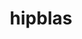 ---
title: "hipblas"
layout: cache
categories: [package, develop]
meta: {"compilers": ["gcc@11.4.0", "gcc@13.2.0"], "num_specs": 30, "num_specs_by_stack": {"e4s": 22, "ml-linux-x86_64-rocm": 8, "root": 30}, "oss": ["ubuntu22.04", "ubuntu24.04"], "platforms": ["linux"], "stacks": ["e4s", "ml-linux-x86_64-rocm", "root"], "targets": ["x86_64_v3"], "versions": ["6.3.3", "6.4.3", "7.0.0"]}
spec_details: [{"compiler": "gcc@11.4.0", "hash": "373edurwrinktqddp43tw6vkcswh4idf", "os": "ubuntu22.04", "platform": "linux", "size": "-", "stacks": ["e4s", "root"], "target": "x86_64_v3", "variants": ["amdgpu_target:=auto", "~asan", "build_system=cmake", "build_type=Release", "~cuda", "generator=make", "~ipo", "patches:=8d71578,b05b34b", "+rocm"], "versions": ["6.4.3"]}, {"compiler": "gcc@11.4.0", "hash": "3gsh4t2ippybbnxjyvukmqoihab2rakb", "os": "ubuntu22.04", "platform": "linux", "size": "-", "stacks": ["e4s", "root"], "target": "x86_64_v3", "variants": ["amdgpu_target:=auto", "~asan", "build_system=cmake", "build_type=Release", "~cuda", "generator=make", "~ipo", "patches:=8d71578,b05b34b", "+rocm"], "versions": ["6.4.3"]}, {"compiler": "gcc@11.4.0", "hash": "3h73nacqxhxqjknax7c3vxhndjxcd7yl", "os": "ubuntu22.04", "platform": "linux", "size": "-", "stacks": ["e4s", "root"], "target": "x86_64_v3", "variants": ["amdgpu_target:=auto", "~asan", "build_system=cmake", "build_type=Release", "~cuda", "generator=make", "~ipo", "+rocm"], "versions": ["7.0.0"]}, {"compiler": "gcc@11.4.0", "hash": "3xfspbfyzog7kqjl5doh5b4l7bcftwmv", "os": "ubuntu22.04", "platform": "linux", "size": "-", "stacks": ["e4s", "root"], "target": "x86_64_v3", "variants": ["amdgpu_target:=auto", "~asan", "build_system=cmake", "build_type=Release", "~cuda", "generator=make", "~ipo", "patches:=8d71578,b05b34b", "+rocm"], "versions": ["6.4.3"]}, {"compiler": "gcc@11.4.0", "hash": "43bdtxaqtyhnpxxjuzmmae5owscqum6y", "os": "ubuntu22.04", "platform": "linux", "size": "-", "stacks": ["e4s", "root"], "target": "x86_64_v3", "variants": ["amdgpu_target:=auto", "~asan", "build_system=cmake", "build_type=Release", "~cuda", "generator=make", "~ipo", "patches:=8d71578,b05b34b", "+rocm"], "versions": ["6.4.3"]}, {"compiler": "gcc@13.2.0", "hash": "4w6oye6yhvd5mypznoqktk242yrewd4a", "os": "ubuntu24.04", "platform": "linux", "size": "-", "stacks": ["ml-linux-x86_64-rocm", "root"], "target": "x86_64_v3", "variants": ["amdgpu_target:=gfx90a", "~asan", "build_system=cmake", "build_type=Release", "~cuda", "generator=make", "~ipo", "patches:=8d71578,b05b34b", "+rocm"], "versions": ["6.3.3"]}, {"compiler": "gcc@11.4.0", "hash": "5wifysfmet5sdxw3kczb6bw7fd7b5x6l", "os": "ubuntu22.04", "platform": "linux", "size": "-", "stacks": ["e4s", "root"], "target": "x86_64_v3", "variants": ["amdgpu_target:=auto", "~asan", "build_system=cmake", "build_type=Release", "~cuda", "generator=make", "~ipo", "patches:=8d71578,b05b34b", "+rocm"], "versions": ["6.4.3"]}, {"compiler": "gcc@13.2.0", "hash": "72djsbagm35ce2vhwvh6nfetmsnl4dgg", "os": "ubuntu24.04", "platform": "linux", "size": "-", "stacks": ["ml-linux-x86_64-rocm", "root"], "target": "x86_64_v3", "variants": ["amdgpu_target:=gfx90a", "~asan", "build_system=cmake", "build_type=Release", "~cuda", "generator=make", "~ipo", "patches:=8d71578,b05b34b", "+rocm"], "versions": ["6.4.3"]}, {"compiler": "gcc@11.4.0", "hash": "e27qpamtkvnyjejgo5huwvtdugp6mwml", "os": "ubuntu22.04", "platform": "linux", "size": "-", "stacks": ["e4s", "root"], "target": "x86_64_v3", "variants": ["amdgpu_target:=auto", "~asan", "build_system=cmake", "build_type=Release", "~cuda", "generator=make", "~ipo", "patches:=8d71578,b05b34b", "+rocm"], "versions": ["6.4.3"]}, {"compiler": "gcc@13.2.0", "hash": "gdk2nbi3f53fyraxa4kbnj5ofcpx4gbc", "os": "ubuntu24.04", "platform": "linux", "size": "-", "stacks": ["ml-linux-x86_64-rocm", "root"], "target": "x86_64_v3", "variants": ["amdgpu_target:=gfx90a", "~asan", "build_system=cmake", "build_type=Release", "~cuda", "generator=make", "~ipo", "patches:=8d71578,b05b34b", "+rocm"], "versions": ["6.4.3"]}, {"compiler": "gcc@11.4.0", "hash": "ikezxfuq3nvt27yonoqazx3uxudvds2l", "os": "ubuntu22.04", "platform": "linux", "size": "-", "stacks": ["e4s", "root"], "target": "x86_64_v3", "variants": ["amdgpu_target:=auto", "~asan", "build_system=cmake", "build_type=Release", "~cuda", "generator=make", "~ipo", "patches:=8d71578,b05b34b", "+rocm"], "versions": ["6.4.3"]}, {"compiler": "gcc@13.2.0", "hash": "j4qmx4pqdee5d6m5ukqpy35hph5jy7zz", "os": "ubuntu24.04", "platform": "linux", "size": "-", "stacks": ["ml-linux-x86_64-rocm", "root"], "target": "x86_64_v3", "variants": ["amdgpu_target:=gfx90a", "~asan", "build_system=cmake", "build_type=Release", "~cuda", "generator=make", "~ipo", "patches:=8d71578,b05b34b", "+rocm"], "versions": ["6.4.3"]}, {"compiler": "gcc@11.4.0", "hash": "jkxb3ubar5kt6jl37kwsmkp5guv2ta4l", "os": "ubuntu22.04", "platform": "linux", "size": "-", "stacks": ["e4s", "root"], "target": "x86_64_v3", "variants": ["amdgpu_target:=auto", "~asan", "build_system=cmake", "build_type=Release", "~cuda", "generator=make", "~ipo", "patches:=8d71578,b05b34b", "+rocm"], "versions": ["6.4.3"]}, {"compiler": "gcc@13.2.0", "hash": "mevvx7txn5pgybz7q7fkgz3wt7zetwlh", "os": "ubuntu24.04", "platform": "linux", "size": "-", "stacks": ["ml-linux-x86_64-rocm", "root"], "target": "x86_64_v3", "variants": ["amdgpu_target:=gfx90a", "~asan", "build_system=cmake", "build_type=Release", "~cuda", "generator=make", "~ipo", "patches:=8d71578,b05b34b", "+rocm"], "versions": ["6.4.3"]}, {"compiler": "gcc@11.4.0", "hash": "mmvnk7htzbuqmfmyuaggdatvwvhgupkd", "os": "ubuntu22.04", "platform": "linux", "size": "-", "stacks": ["e4s", "root"], "target": "x86_64_v3", "variants": ["amdgpu_target:=auto", "~asan", "build_system=cmake", "build_type=Release", "~cuda", "generator=make", "~ipo", "+rocm"], "versions": ["7.0.0"]}, {"compiler": "gcc@11.4.0", "hash": "o7mcte4z54ywikbffbk3hxlkhpsg6g2k", "os": "ubuntu22.04", "platform": "linux", "size": "-", "stacks": ["e4s", "root"], "target": "x86_64_v3", "variants": ["amdgpu_target:=auto", "~asan", "build_system=cmake", "build_type=Release", "~cuda", "generator=make", "~ipo", "patches:=8d71578,b05b34b", "+rocm"], "versions": ["6.4.3"]}, {"compiler": "gcc@11.4.0", "hash": "og7lwm3vdcttbhhvym2q3yrfbymilxvy", "os": "ubuntu22.04", "platform": "linux", "size": "-", "stacks": ["e4s", "root"], "target": "x86_64_v3", "variants": ["amdgpu_target:=auto", "~asan", "build_system=cmake", "build_type=Release", "~cuda", "generator=make", "~ipo", "+rocm"], "versions": ["7.0.0"]}, {"compiler": "gcc@11.4.0", "hash": "p7lgpeiw53o3k73xcar2rscspamktgwf", "os": "ubuntu22.04", "platform": "linux", "size": "-", "stacks": ["e4s", "root"], "target": "x86_64_v3", "variants": ["amdgpu_target:=auto", "~asan", "build_system=cmake", "build_type=Release", "~cuda", "generator=make", "~ipo", "patches:=8d71578,b05b34b", "+rocm"], "versions": ["6.4.3"]}, {"compiler": "gcc@11.4.0", "hash": "pxc4pu2hg3ocdo2xhcyoa7qb3cgsuhlt", "os": "ubuntu22.04", "platform": "linux", "size": "-", "stacks": ["e4s", "root"], "target": "x86_64_v3", "variants": ["amdgpu_target:=auto", "~asan", "build_system=cmake", "build_type=Release", "~cuda", "generator=make", "~ipo", "patches:=8d71578,b05b34b", "+rocm"], "versions": ["6.4.3"]}, {"compiler": "gcc@13.2.0", "hash": "q3rmoj3jk65jz7tjr3mv5erhiw4uj6qj", "os": "ubuntu24.04", "platform": "linux", "size": "-", "stacks": ["ml-linux-x86_64-rocm", "root"], "target": "x86_64_v3", "variants": ["amdgpu_target:=gfx90a", "~asan", "build_system=cmake", "build_type=Release", "~cuda", "generator=make", "~ipo", "patches:=8d71578,b05b34b", "+rocm"], "versions": ["6.3.3"]}, {"compiler": "gcc@11.4.0", "hash": "qmacq6n6aohlomnak5fceqcrqawuhrm3", "os": "ubuntu22.04", "platform": "linux", "size": "-", "stacks": ["e4s", "root"], "target": "x86_64_v3", "variants": ["amdgpu_target:=auto", "~asan", "build_system=cmake", "build_type=Release", "~cuda", "generator=make", "~ipo", "patches:=8d71578,b05b34b", "+rocm"], "versions": ["6.4.3"]}, {"compiler": "gcc@11.4.0", "hash": "rlmrfxwqfkm3eonjecvqe7tgfd32blp3", "os": "ubuntu22.04", "platform": "linux", "size": "-", "stacks": ["e4s", "root"], "target": "x86_64_v3", "variants": ["amdgpu_target:=auto", "~asan", "build_system=cmake", "build_type=Release", "~cuda", "generator=make", "~ipo", "patches:=8d71578,b05b34b", "+rocm"], "versions": ["6.4.3"]}, {"compiler": "gcc@13.2.0", "hash": "rnzlnhlazxkxwhtv3sh2uom6vcbk7zjd", "os": "ubuntu24.04", "platform": "linux", "size": "-", "stacks": ["ml-linux-x86_64-rocm", "root"], "target": "x86_64_v3", "variants": ["amdgpu_target:=gfx90a", "~asan", "build_system=cmake", "build_type=Release", "~cuda", "generator=make", "~ipo", "patches:=8d71578,b05b34b", "+rocm"], "versions": ["6.3.3"]}, {"compiler": "gcc@11.4.0", "hash": "tjngotxzce6xwpgvor7njprfmgls7idh", "os": "ubuntu22.04", "platform": "linux", "size": "-", "stacks": ["e4s", "root"], "target": "x86_64_v3", "variants": ["amdgpu_target:=auto", "~asan", "build_system=cmake", "build_type=Release", "~cuda", "generator=make", "~ipo", "patches:=8d71578,b05b34b", "+rocm"], "versions": ["6.4.3"]}, {"compiler": "gcc@11.4.0", "hash": "uhrdchtt5ltsq3gweaftmimyclwthi33", "os": "ubuntu22.04", "platform": "linux", "size": "-", "stacks": ["e4s", "root"], "target": "x86_64_v3", "variants": ["amdgpu_target:=auto", "~asan", "build_system=cmake", "build_type=Release", "~cuda", "generator=make", "~ipo", "+rocm"], "versions": ["7.0.0"]}, {"compiler": "gcc@13.2.0", "hash": "uluygily5ipjpwf46hugugwbkt26ryp5", "os": "ubuntu24.04", "platform": "linux", "size": "-", "stacks": ["ml-linux-x86_64-rocm", "root"], "target": "x86_64_v3", "variants": ["amdgpu_target:=gfx90a", "~asan", "build_system=cmake", "build_type=Release", "~cuda", "generator=make", "~ipo", "patches:=8d71578,b05b34b", "+rocm"], "versions": ["6.3.3"]}, {"compiler": "gcc@11.4.0", "hash": "uuxl7ivlulm6b6mfrcw7krscjdpqp63h", "os": "ubuntu22.04", "platform": "linux", "size": "-", "stacks": ["e4s", "root"], "target": "x86_64_v3", "variants": ["amdgpu_target:=auto", "~asan", "build_system=cmake", "build_type=Release", "~cuda", "generator=make", "~ipo", "patches:=8d71578,b05b34b", "+rocm"], "versions": ["6.4.3"]}, {"compiler": "gcc@11.4.0", "hash": "vcv545baabjdaxaq6gfxy3kpn3cuw35t", "os": "ubuntu22.04", "platform": "linux", "size": "-", "stacks": ["e4s", "root"], "target": "x86_64_v3", "variants": ["amdgpu_target:=auto", "~asan", "build_system=cmake", "build_type=Release", "~cuda", "generator=make", "~ipo", "+rocm"], "versions": ["7.0.0"]}, {"compiler": "gcc@11.4.0", "hash": "ygy4i5ytguolrkwknl6oy423ntb6mj4h", "os": "ubuntu22.04", "platform": "linux", "size": "-", "stacks": ["e4s", "root"], "target": "x86_64_v3", "variants": ["amdgpu_target:=auto", "~asan", "build_system=cmake", "build_type=Release", "~cuda", "generator=make", "~ipo", "+rocm"], "versions": ["7.0.0"]}, {"compiler": "gcc@11.4.0", "hash": "zvs47icgrvxwg6nehzpl3vevrzfuh42e", "os": "ubuntu22.04", "platform": "linux", "size": "-", "stacks": ["e4s", "root"], "target": "x86_64_v3", "variants": ["amdgpu_target:=auto", "~asan", "build_system=cmake", "build_type=Release", "~cuda", "generator=make", "~ipo", "+rocm"], "versions": ["7.0.0"]}]
---